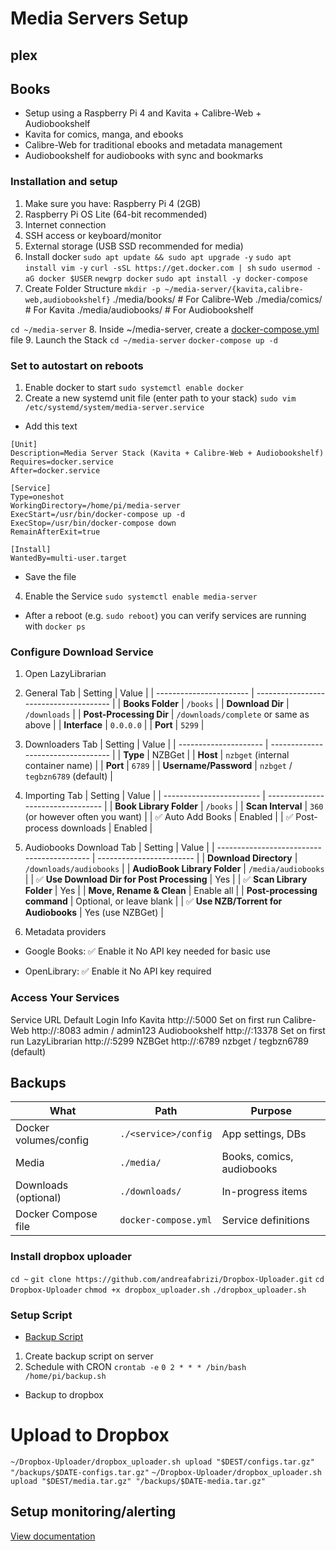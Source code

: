 # Media Servers Setup

## plex

## Books
* Setup using a Raspberry Pi 4 and Kavita + Calibre-Web + Audiobookshelf
* Kavita for comics, manga, and ebooks
* Calibre-Web for traditional ebooks and metadata management
* Audiobookshelf for audiobooks with sync and bookmarks

### Installation and setup
1. Make sure you have: Raspberry Pi 4 (2GB)
2. Raspberry Pi OS Lite (64-bit recommended)
3. Internet connection
4. SSH access or keyboard/monitor
5. External storage (USB SSD recommended for media)
6. Install docker
`sudo apt update && sudo apt upgrade -y`
`sudo apt install vim -y`
`curl -sSL https://get.docker.com | sh`
`sudo usermod -aG docker $USER`
`newgrp docker`
`sudo apt install -y docker-compose`
7. Create Folder Structure
`mkdir -p ~/media-server/{kavita,calibre-web,audiobookshelf}`
./media/books/          # For Calibre-Web
./media/comics/         # For Kavita
./media/audiobooks/     # For Audiobookshelf


`cd ~/media-server`
8. Inside ~/media-server, create a [docker-compose.yml](./other/media/scripts/book-media-docker-compose.yml) file
9. Launch the Stack
`cd ~/media-server`
`docker-compose up -d`

### Set to autostart on reboots
1. Enable docker to start
`sudo systemctl enable docker`
2. Create a new systemd unit file (enter path to your stack)
`sudo vim /etc/systemd/system/media-server.service`
* Add this text
```
[Unit]
Description=Media Server Stack (Kavita + Calibre-Web + Audiobookshelf)
Requires=docker.service
After=docker.service

[Service]
Type=oneshot
WorkingDirectory=/home/pi/media-server
ExecStart=/usr/bin/docker-compose up -d
ExecStop=/usr/bin/docker-compose down
RemainAfterExit=true

[Install]
WantedBy=multi-user.target
```
* Save the file
4. Enable the Service
`sudo systemctl enable media-server`
* After a reboot (e.g. `sudo reboot`) you can verify services are running with `docker ps`

### Configure Download Service
1. Open LazyLibrarian
2. General Tab
| Setting                 | Value                                  |
| ----------------------- | -------------------------------------- |
| **Books Folder**        | `/books`                               |
| **Download Dir**        | `/downloads`                           |
| **Post-Processing Dir** | `/downloads/complete` or same as above |
| **Interface**           | `0.0.0.0`                              |
| **Port**                | `5299`                                 |
3. Downloaders Tab
| Setting               | Value                              |
| --------------------- | ---------------------------------- |
| **Type**              | NZBGet                             |
| **Host**              | `nzbget` (internal container name) |
| **Port**              | `6789`                             |
| **Username/Password** | `nzbget` / `tegbzn6789` (default)  |
4. Importing Tab
| Setting                  | Value                             |
| ------------------------ | --------------------------------- |
| **Book Library Folder**  | `/books`                          |
| **Scan Interval**        | `360` (or however often you want) |
| ✅ Auto Add Books         | Enabled                           |
| ✅ Post-process downloads | Enabled                           |
5. Audiobooks Download Tab
| Setting                                    | Value                    |
| ------------------------------------------ | ------------------------ |
| **Download Directory**                     | `/downloads/audiobooks`  |
| **AudioBook Library Folder**               | `/media/audiobooks`      |
| ✅ **Use Download Dir for Post Processing** | Yes                      |
| ✅ **Scan Library Folder**                  | Yes                      |
| **Move, Rename & Clean**                   | Enable all               |
| **Post-processing command**                | Optional, or leave blank |
| ✅ **Use NZB/Torrent for Audiobooks**       | Yes (use NZBGet)         |

6. Metadata providers
* Google Books:
✅ Enable it
No API key needed for basic use

* OpenLibrary:
✅ Enable it
No API key required

### Access Your Services
Service	URL	Default Login Info
Kavita	http://<pi-ip>:5000	Set on first run
Calibre-Web	http://<pi-ip>:8083	admin / admin123
Audiobookshelf	http://<pi-ip>:13378	Set on first run
LazyLibrarian http://<pi-ip>:5299
NZBGet http://<pi-ip>:6789   nzbget / tegbzn6789 (default)

## Backups
| What                  | Path                 | Purpose                   |
| --------------------- | -------------------- | ------------------------- |
| Docker volumes/config | `./<service>/config` | App settings, DBs         |
| Media                 | `./media/`           | Books, comics, audiobooks |
| Downloads (optional)  | `./downloads/`       | In-progress items         |
| Docker Compose file   | `docker-compose.yml` | Service definitions       |

### Install dropbox uploader
`cd ~`
`git clone https://github.com/andreafabrizi/Dropbox-Uploader.git`
`cd Dropbox-Uploader`
`chmod +x dropbox_uploader.sh`
`./dropbox_uploader.sh`

### Setup Script
* [Backup Script](./other/media/scripts/book-media-backupscript.sh)
1. Create backup script on server
2. Schedule with CRON
`crontab -e`
`0 2 * * * /bin/bash /home/pi/backup.sh`
* Backup to dropbox
# Upload to Dropbox
`~/Dropbox-Uploader/dropbox_uploader.sh upload "$DEST/configs.tar.gz" "/backups/$DATE-configs.tar.gz"`
`~/Dropbox-Uploader/dropbox_uploader.sh upload "$DEST/media.tar.gz" "/backups/$DATE-media.tar.gz"`

## Setup monitoring/alerting
[View documentation](./other/alert_monitoring.md)
